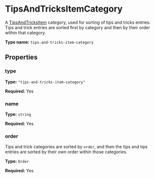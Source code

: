 # TipsAndTricksItemCategory

A [TipsAndTricksItem](prototype:TipsAndTricksItem) category, used for sorting of tips and tricks entries: Tips and trick entries are sorted first by category and then by their order within that category.

**Type name:** `tips-and-tricks-item-category`

## Properties

### type

**Type:** `"tips-and-tricks-item-category"`

**Required:** Yes

### name

**Type:** `string`

**Required:** Yes

### order

Tips and trick categories are sorted by `order`, and then the tips and tips entries are sorted by their own order within those categories.

**Type:** `Order`

**Required:** Yes

